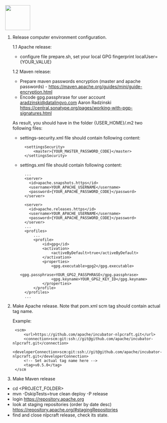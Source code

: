 <!--
 Licensed to the Apache Software Foundation (ASF) under one or more
 contributor license agreements.  See the NOTICE file distributed with
 this work for additional information regarding copyright ownership.
 The ASF licenses this file to You under the Apache License, Version 2.0
 (the "License"); you may not use this file except in compliance with
 the License.  You may obtain a copy of the License at

      http://www.apache.org/licenses/LICENSE-2.0

 Unless required by applicable law or agreed to in writing, software
 distributed under the License is distributed on an "AS IS" BASIS,
 WITHOUT WARRANTIES OR CONDITIONS OF ANY KIND, either express or implied.
 See the License for the specific language governing permissions and
 limitations under the License.
-->

<img src="https://nlpcraft.apache.org/images/nlpcraft_logo_black.gif" height="80px">

1. Release computer environment configuration.

    1.1 Apache release:
    - configure file prepare.sh, set your local GPG fingerprint localUser={YOUR_VALUE}

    1.2 Maven release:
    - Prepare maven passwords encryption (master and apache passwords) - https://maven.apache.org/guides/mini/guide-encryption.html
    - Encode gpg.passphrase for user account aradzinski@datalingvo.com Aaron Radzinski https://central.sonatype.org/pages/working-with-pgp-signatures.html 
 
    As result, you should have in the folder {USER_HOME}/.m2 two following files:
    
    - settings-security.xml file should contain following content:
  
            <settingsSecurity>
                <master>{YOUR_MASTER_PASSWORD_CODE}</master>
            </settingsSecurity>
  
    - settings.xml file should contain following content:
  
            ...
            <server>
              <id>apache.snapshots.https</id>
              <username>YOUR_APACHE_USERNAME</username>
              <password>{YOUR_APACHE_PASSWORD_CODE}</password>
            </server>
            
            <server>
              <id>apache.releases.https</id>
              <username>YOUR_APACHE_USERNAME</username>
              <password>{YOUR_APACHE_PASSWORD_CODE}</password>
            </server>
            ...
            <profiles>
                ...
                <profile>
                    <id>gpg</id>
                    <activation>
                        <activeByDefault>true</activeByDefault>
                    </activation>
                    <properties>
                        <gpg.executable>gpg2</gpg.executable>
                        <gpg.passphrase>YOUR_GPG2_PASSPHRASE</gpg.passphrase>
                        <gpg.keyname>YOUR_GPG2_KEY_ID</gpg.keyname>
                    </properties>
                </profile>
            </profiles>
            ...
            
2. Make Apache release. Note that pom.xml scm tag should contain actual tag name.

    Example:
    
        <scm>
            <url>https://github.com/apache/incubator-nlpcraft.git</url>
            <connection>scm:git:ssh://git@github.com/apache/incubator-nlpcraft.git</connection>
            <developerConnection>scm:git:ssh://git@github.com/apache/incubator-nlpcraft.git</developerConnection>
            <!-- Set actual tag name here -->
            <tag>v0.5.0</tag>
        </scm
3. Make Maven release
  - cd <PROJECT_FOLDER>
  - mvn -DskipTests=true clean deploy -P release
  - login https://repository.apache.org
  - look at staging repositories (order by date desc) https://repository.apache.org/#stagingRepositories
  - find and close nlpcraft release, check its state.   
  
  